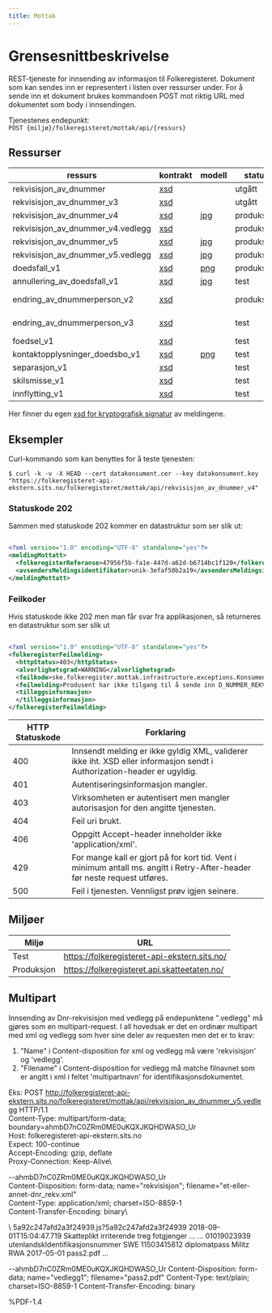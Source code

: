 ```yaml
---
title: Mottak
---
```


# Grensesnittbeskrivelse
REST-tjeneste for innsending av informasjon til Folkeregisteret. Dokument som kan sendes inn er representert i listen over ressurser under. For å sende inn et dokument brukes kommandoen POST mot riktig URL med dokumentet som body i innsendingen.

Tjenestenes endepunkt: <br>
`POST {miljø}/folkeregisteret/mottak/api/{ressurs}`

## Ressurser
| ressurs | kontrakt | modell | status | tilbakemeldingshendelse |
|---------|----------|--------|--------|-------------------------|
| rekvisisjon_av_dnummer            | [xsd](../kontrakter/RekvisisjonAvDNummer_1.0.xsd)                    | | utgått     | N/A |
| rekvisisjon_av_dnummer_v3         | [xsd](../kontrakter/RekvisisjonAvDNummer_3.0.xsd)                    | | utgått     | N/A |
| rekvisisjon_av_dnummer_v4        | [xsd](../kontrakter/RekvisisjonAvDNummer_4.0.xsd)                    | [jpg](../modeller/1499854129.jpg) | produksjon | HendelserISakOmDNummerRekvisisjon_v4 |
| rekvisisjon_av_dnummer_v4.vedlegg | [xsd](../kontrakter/RekvisisjonAvDNummer_4.0.xsd)                    | | produksjon | HendelserISakOmDNummerRekvisisjon_v4 |
| rekvisisjon_av_dnummer_v5         | [xsd](../kontrakter/RekvisisjonAvDNummer_5.0.xsd)                    | [jpg](../modeller/1511792480.jpg) | produksjon | HendelserISakOmDNummerRekvisisjon_v5 |
| rekvisisjon_av_dnummer_v5.vedlegg         | [xsd](../kontrakter/RekvisisjonAvDNummer_5.0.xsd)                    | [jpg](../modeller/1511792480.jpg) | produksjon | HendelserISakOmDNummerRekvisisjon_v5 |
| doedsfall_v1                      | [xsd](../kontrakter/MeldingOmDoedsfall_v1.0.xsd)                     | [png](../modeller/1478705212.png) | produksjon | HendelserISakOmFolkeregistrering_v1 |
| annullering_av_doedsfall_v1       | [xsd](../kontrakter/MeldingOmAnnulleringAvDoedsfall_v1.0.xsd)        | [jpg](../modeller/1510835122.jpg) | test | HendelserISakOmFolkeregistrering_v1 |
| endring_av_dnummerperson_v2       | [xsd](../kontrakter/MeldingOmEndringAvPersonMedDNummer_v2.0.xsd)     | | produksjon | HendelserISakOmEndringAvDNummerPerson_v1<br><b>Manuell</b>: HendelserISakOmFolkeregistrering_v1 |
| endring_av_dnummerperson_v3       | [xsd](../kontrakter/MeldingOmEndringAvPersonMedDNummer_v3.0.xsd)     | | test | HendelserISakOmEndringAvDNummerPerson_v1<br><b>Manuell</b>: HendelserISakOmFolkeregistrering_v1 |
| foedsel_v1                        | [xsd](../kontrakter/Foedselsmelding_1.0.xsd)                         | | test | HendelserISakOmFolkeregistrering_v1 |
| kontaktopplysninger_doedsbo_v1    | [xsd](../kontrakter/MeldingOmKontaktopplysningerForDoedsbo_v1.0.xsd) | [png](../modeller/1485934541.png) | test | HendelserISakOmFolkeregistrering_v1 |
| separasjon_v1                     | [xsd](../kontrakter/MeldingOmSeparasjon_v1.0.xsd)                    | | test | HendelserISakOmFolkeregistrering_v1 |
| skilsmisse_v1                     | [xsd](../kontrakter/MeldingOmSkilsmisse_v1.0.xsd)                    | | test | HendelserISakOmFolkeregistrering_v1 |
| innflytting_v1                    | [xsd](../kontrakter/MeldingOmInnflytting_v1.0.xsd)                   | | test | HendelserISakOmFolkeregistrering_v1 |

Her finner du egen  [xsd for kryptografisk signatur](../kontrakter/DigitalSignatur.xsd) av meldingene.

## Eksempler

Curl-kommando som kan benyttes for å teste tjenesten:

`$ curl -k -v -X HEAD --cert datakonsument.cer --key datakonsument.key "https://folkeregisteret-api-ekstern.sits.no/folkeregisteret/mottak/api/rekvisisjon_av_dnummer_v4"`

### Statuskode 202
Sammen med statuskode 202 kommer en datastruktur som ser slik ut:

```xml

<?xml version="1.0" encoding="UTF-8" standalone="yes"?>
<meldingMottatt>
  <folkeregisterReferanse>47956f5b-fa1e-447d-a62d-b6714bc1f120</folkeregisterReferanse>
  <avsendersMeldingsidentifikator>unik-3efaf50b2a19</avsendersMeldingsidentifikator>
</meldingMottatt>
```
### Feilkoder
Hvis statuskode ikke 202 men man får svar fra applikasjonen, så returneres en datastruktur som ser slik ut

```xml

<?xml version="1.0" encoding="UTF-8" standalone="yes"?>
<folkeregisterFeilmelding>
  <httpStatus>403</httpStatus>
  <alvorlighetsgrad>WARNING</alvorlighetsgrad>
  <feilkode>ske.folkeregister.mottak.infrastructure.exceptions.KonsumentManglerTilgangException</feilkode>
  <feilmelding>Produsent har ikke tilgang til å sende inn D_NUMMER_REKVISISJON_V4</feilmelding>
  <tilleggsinformasjon>
  </tilleggsinformasjon>
</folkeregisterFeilmelding>
```

| HTTP Statuskode |  Forklaring |
|----------|-------|
| 400 | Innsendt melding er ikke gyldig XML, validerer ikke iht. XSD eller informasjon sendt i Authorization-header er ugyldig. |
| 401 | Autentiseringsinformasjon mangler. |
| 403 | Virksomheten er autentisert men mangler autorisasjon for den angitte tjenesten. |
| 404 | Feil uri brukt. |
| 406 | Oppgitt Accept-header inneholder ikke 'application/xml'.|
| 429 | For mange kall er gjort på for kort tid. Vent i minimum antall ms. angitt i Retry-After-header før neste request utføres. |
| 500 | Feil i tjenesten. Vennligst prøv igjen seinere. |

## Miljøer

| Miljø | URL | 
|-------|-----|
| Test| https://folkeregisteret-api-ekstern.sits.no/ | 
| Produksjon | https://folkeregisteret.api.skatteetaten.no/ |  

## Multipart
Innsending av Dnr-rekvisisjon med vedlegg på endepunktene ".vedlegg" må gjøres som en multipart-request.
I all hovedsak er det en ordinær multipart med xml og vedlegg som hver sine deler av requesten men det er to krav:
1) "Name" i Content-disposition for xml og vedlegg må være 'rekvisisjon' og 'vedlegg'.
2) "Filename" i Content-disposition for vedlegg må matche filnavnet som er angitt i xml i feltet 'multipartnavn' for identifikasjonsdokumentet.

Eks:
POST http://folkeregisteret-api-ekstern.sits.no/folkeregisteret/mottak/api/rekvisisjon_av_dnummer_v5.vedlegg HTTP/1.1\
Content-Type: multipart/form-data; boundary=ahmbD7nC0ZRm0ME0uKQXJKQHDWASO_Ur\
Host: folkeregisteret-api-ekstern.sits.no\
Expect: 100-continue\
Accept-Encoding: gzip, deflate\
Proxy-Connection: Keep-Alive\

--ahmbD7nC0ZRm0ME0uKQXJKQHDWASO_Ur\
Content-Disposition: form-data; name="rekvisisjon"; filename="et-eller-annet-dnr_rekv.xml"\
Content-Type: application/xml; charset=ISO-8859-1\
Content-Transfer-Encoding: binary\

<?xml version="1.0" encoding="UTF-8" standalone="yes"?>\
<rekvisisjonAvDNummer xmlns="folkeregisteret:melding:nyfolkeregisterperson:rekvisisjonavdnummer:v5">
<innsending>
<avsendersMeldingsidentifikator>5a92c247afd2a3f24939.js?5a92c247afd2a3f24939</avsendersMeldingsidentifikator>
<avsendersInnsendingstidspunkt>2018-09-01T15:04:47.719</avsendersInnsendingstidspunkt>
<kildesystem>Skatteplikt</kildesystem></innsending>
<forespoersel>
<kandidat>
<navn>
<fornavn>irriterende</fornavn>
<mellomnavn>treg</mellomnavn>
<etternavn>fotgjenger</etternavn></navn>
...
...
<identifikasjon>
<personidentifikasjon>
<identifikasjonsnummer>01019023939</identifikasjonsnummer>
<identifikasjonsnummertype>utenlandskIdentifikasjonsnummer</identifikasjonsnummertype>
<utstederland>SWE</utstederland>
</personidentifikasjon>
<dokumentgrunnlag>
<identifikasjonsdokumentnummer>11503415812</identifikasjonsdokumentnummer>
<identifikasjonsdokumenttype>diplomatpass</identifikasjonsdokumenttype>
<utstedernavn>Militz</utstedernavn>
<utstederland>RWA</utstederland>
<gyldigFra>2017-05-01</gyldigFra>
<dokumentkopi><multipartnavn>pass2.pdf</multipartnavn></dokumentkopi>  
</dokumentgrunnlag>
</identifikasjon>
...
</rekvisisjonAvDNummer>

--ahmbD7nC0ZRm0ME0uKQXJKQHDWASO_Ur
Content-Disposition: form-data; name="vedlegg1"; filename="pass2.pdf"
Content-Type: text/plain; charset=ISO-8859-1
Content-Transfer-Encoding: binary

%PDF-1.4
 